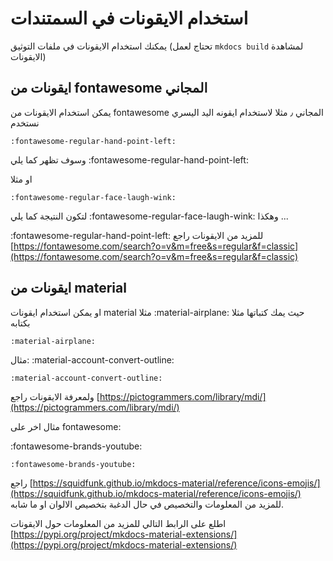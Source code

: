 # استخدام الايقونات في السمتندات

يمكنك استخدام الايقونات في ملفات التوثيق 
(تحتاج لعمل `mkdocs build` لمشاهدة الايقونات)

## ايقونات من fontawesome المجاني

يمكن استخدام الايقونات من fontawesome المجاني ٫ مثلا لاستخدام ايقونه اليد اليسري نستخدم

```
:fontawesome-regular-hand-point-left:
```

وسوف تظهر كما يلي :fontawesome-regular-hand-point-left:


او مثلا
```
:fontawesome-regular-face-laugh-wink:
```
لتكون النتيجة كما يلي :fontawesome-regular-face-laugh-wink: وهكذا ...


 :fontawesome-regular-hand-point-left: للمزيد من الايقونات راجع [https://fontawesome.com/search?o=v&m=free&s=regular&f=classic](https://fontawesome.com/search?o=v&m=free&s=regular&f=classic)
 
## ايقونات من material

او يمكن استخدام ايقونات material مثلا :material-airplane: حيث يمك كتباتها مثلا بكتابه


```
:material-airplane: 
```

مثال: 
:material-account-convert-outline:

```
:material-account-convert-outline:
```
ولمعرفة الايقونات راجع [https://pictogrammers.com/library/mdi/](https://pictogrammers.com/library/mdi/)


مثال اخر على fontawesome:

:fontawesome-brands-youtube:

```
:fontawesome-brands-youtube:
```

راجع [https://squidfunk.github.io/mkdocs-material/reference/icons-emojis/](https://squidfunk.github.io/mkdocs-material/reference/icons-emojis/) للمزيد من المعلومات والتخصيص في حال الدغبة بتخصيص الالوان او ما شابه.



اطلع على الرابط التالي للمزيد من المعلومات حول الايقونات
[https://pypi.org/project/mkdocs-material-extensions/](https://pypi.org/project/mkdocs-material-extensions/)
